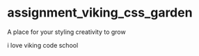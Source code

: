 assignment_viking_css_garden
============================

A place for your styling creativity to grow


i love viking code school


